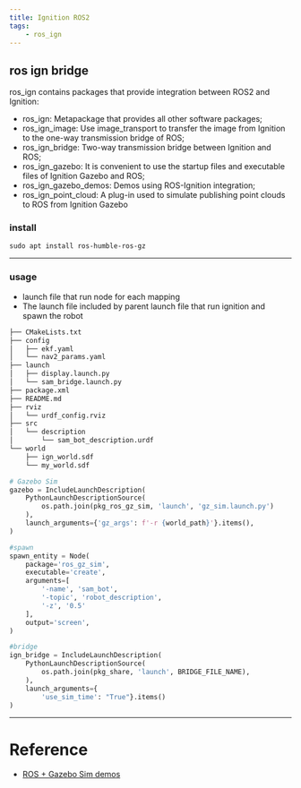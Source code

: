 ```yaml
---
title: Ignition ROS2
tags:
    - ros_ign
---
```


## ros ign bridge

ros_ign contains packages that provide integration between ROS2 and Ignition:

- ros_ign: Metapackage that provides all other software packages;
- ros_ign_image: Use image_transport to transfer the image from Ignition to the one-way transmission bridge of ROS;
- ros_ign_bridge: Two-way transmission bridge between Ignition and ROS;
- ros_ign_gazebo: It is convenient to use the startup files and executable files of Ignition Gazebo and ROS;
- ros_ign_gazebo_demos: Demos using ROS-Ignition integration;
- ros_ign_point_cloud: A plug-in used to simulate publishing point clouds to ROS from Ignition Gazebo

### install
```
sudo apt install ros-humble-ros-gz
```

---

### usage

- launch file that run node for each mapping
- The launch file included by parent launch file that run ignition and spawn the robot

```bash title="project" linenums="1" hl_lines="5-7"
├── CMakeLists.txt
├── config
│   ├── ekf.yaml
│   └── nav2_params.yaml
├── launch
│   ├── display.launch.py
│   └── sam_bridge.launch.py
├── package.xml
├── README.md
├── rviz
│   └── urdf_config.rviz
├── src
│   └── description
│       └── sam_bot_description.urdf
└── world
    ├── ign_world.sdf
    └── my_world.sdf

```

```python title="gazebo, spawn, bridge"
# Gazebo Sim
gazebo = IncludeLaunchDescription(
    PythonLaunchDescriptionSource(
        os.path.join(pkg_ros_gz_sim, 'launch', 'gz_sim.launch.py')
    ),
    launch_arguments={'gz_args': f'-r {world_path}'}.items(),
)

#spawn
spawn_entity = Node(
    package='ros_gz_sim',
    executable='create',
    arguments=[
        '-name', 'sam_bot',
        '-topic', 'robot_description',
        '-z', '0.5'
    ],
    output='screen',
)

#bridge
ign_bridge = IncludeLaunchDescription(
    PythonLaunchDescriptionSource(
        os.path.join(pkg_share, 'launch', BRIDGE_FILE_NAME),
    ),
    launch_arguments={
        'use_sim_time': "True"}.items()
)
```

---

# Reference
- [ROS + Gazebo Sim demos](https://github.com/gazebosim/ros_gz/tree/ros2/ros_gz_sim_demos)
